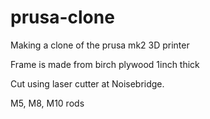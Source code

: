 # prusa-clone
Making a clone of the prusa mk2 3D printer

Frame is made from birch plywood 1inch thick

Cut using laser cutter at Noisebridge.

M5, M8, M10 rods
